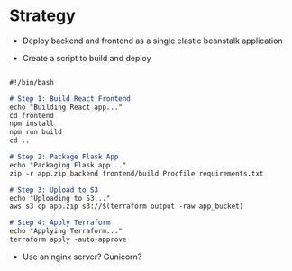 # Strategy 

- Deploy backend and frontend as a single elastic beanstalk application

- Create a script to build and deploy


``` markdown

#!/bin/bash

# Step 1: Build React Frontend
echo "Building React app..."
cd frontend
npm install
npm run build
cd ..

# Step 2: Package Flask App
echo "Packaging Flask app..."
zip -r app.zip backend frontend/build Procfile requirements.txt

# Step 3: Upload to S3
echo "Uploading to S3..."
aws s3 cp app.zip s3://$(terraform output -raw app_bucket)

# Step 4: Apply Terraform
echo "Applying Terraform..."
terraform apply -auto-approve

```

- Use an nginx server? Gunicorn?

